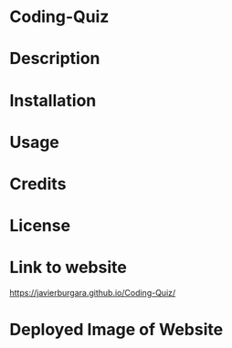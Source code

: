 # Coding-Quiz

# Description

# Installation

# Usage

# Credits

# License

# Link to website
https://javierburgara.github.io/Coding-Quiz/
# Deployed Image of Website